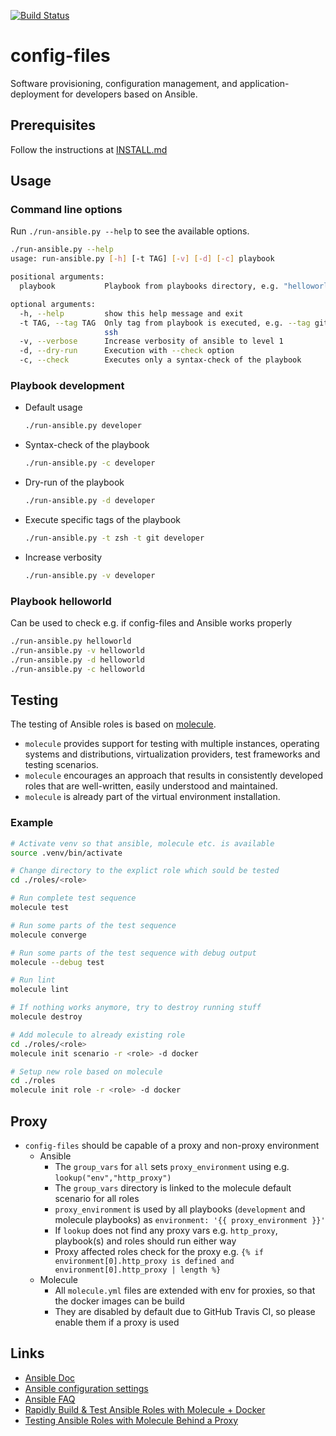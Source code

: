 [![Build Status](https://travis-ci.com/cmuck/config-files.svg?branch=master)](https://travis-ci.com/cmuck/config-files)

# config-files

Software provisioning, configuration management, and application-deployment for developers based on Ansible.

## Prerequisites

Follow the instructions at [INSTALL.md](./INSTALL.md)

## Usage

### Command line options

Run `./run-ansible.py --help` to see the available options.

```sh
./run-ansible.py --help
usage: run-ansible.py [-h] [-t TAG] [-v] [-d] [-c] playbook

positional arguments:
  playbook           Playbook from playbooks directory, e.g. "helloworld"

optional arguments:
  -h, --help         show this help message and exit
  -t TAG, --tag TAG  Only tag from playbook is executed, e.g. --tag git --tag
                     ssh
  -v, --verbose      Increase verbosity of ansible to level 1
  -d, --dry-run      Execution with --check option
  -c, --check        Executes only a syntax-check of the playbook

```

### Playbook development

* Default usage
    ```sh
    ./run-ansible.py developer
    ```
* Syntax-check of the playbook
    ```sh
    ./run-ansible.py -c developer
    ```
* Dry-run of the playbook
    ```sh
    ./run-ansible.py -d developer
    ```
* Execute specific tags of the playbook
    ```sh
    ./run-ansible.py -t zsh -t git developer
    ```
* Increase verbosity
    ```sh
    ./run-ansible.py -v developer
    ```

### Playbook helloworld

Can be used to check e.g. if config-files and Ansible works properly

```sh
./run-ansible.py helloworld
./run-ansible.py -v helloworld
./run-ansible.py -d helloworld
./run-ansible.py -c helloworld
```

## Testing

The testing of Ansible roles is based on [molecule](https://molecule.readthedocs.io/en/stable/index.html).

* `molecule` provides support for testing with multiple instances, operating systems and distributions, virtualization providers, test frameworks and testing scenarios.
* `molecule` encourages an approach that results in consistently developed roles that are well-written, easily understood and maintained.
* `molecule` is already part of the virtual environment installation.

### Example

```sh
# Activate venv so that ansible, molecule etc. is available
source .venv/bin/activate

# Change directory to the explict role which sould be tested
cd ./roles/<role>

# Run complete test sequence
molecule test

# Run some parts of the test sequence
molecule converge

# Run some parts of the test sequence with debug output
molecule --debug test

# Run lint
molecule lint

# If nothing works anymore, try to destroy running stuff
molecule destroy

# Add molecule to already existing role
cd ./roles/<role>
molecule init scenario -r <role> -d docker

# Setup new role based on molecule
cd ./roles
molecule init role -r <role> -d docker                                            
```

## Proxy

* `config-files` should be capable of a proxy and non-proxy environment
    * Ansible
        * The `group_vars` for `all` sets `proxy_environment` using e.g. `lookup("env","http_proxy")`
        * The `group_vars` directory is linked to the molecule default scenario for all roles
        * `proxy_environment` is used by all playbooks (`development` and molecule playbooks) as `environment: '{{ proxy_environment }}'`
        * If `lookup` does not find any proxy vars e.g. `http_proxy`, playbook(s) and roles should run either way
        * Proxy affected roles check for the proxy e.g. `{% if environment[0].http_proxy is defined and environment[0].http_proxy | length %}`
    * Molecule
        * All `molecule.yml` files are extended with env for proxies, so that the docker images can be build
        * They are disabled by default due to GitHub Travis CI, so please enable them if a proxy is used

## Links

* [Ansible Doc](https://docs.ansible.com/)
* [Ansible configuration settings](https://docs.ansible.com/ansible/2.8/reference_appendices/config.html)
* [Ansible FAQ](https://docs.ansible.com/ansible/latest/reference_appendices/faq.html)
* [Rapidly Build & Test Ansible Roles with Molecule + Docker](https://www.youtube.com/watch?v=DAnMyBZ8-Qs)
* [Testing Ansible Roles with Molecule Behind a Proxy ](https://renaudmarti.net/posts/molecule-proxy-support/)
